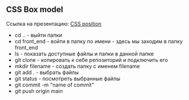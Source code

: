 
## CSS Box model

Ссылка на презентацию: [CSS position](https://github.com/ait-tr/cohort22/blob/main/front_end/lesson_07/css-position.pdf)

- cd .. - выйти папки
- cd front_end  - войти в папку по имени - здесь мы заходим в папку front_end
- ls - показать доступные файлы и папки в данной папке
- git clone <SSHcode> - копировать к себе репозиторий и подключить его
- mkdir filename - создать папку с именем filename
- git add . - выбрать файлы
- git status - посмотреть выбранные файлы
- git commit -m "name of commit"
- git push origin main

